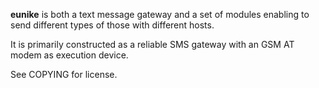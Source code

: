 __eunike__ is both a text message gateway and a set of modules enabling to send different types of those with different hosts.

It is primarily constructed as a reliable SMS gateway with an GSM AT modem as execution device.

See COPYING for license.